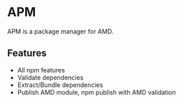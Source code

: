 # APM

APM is a package manager for AMD.

## Features

* All npm features
* Validate dependencies
* Extract/Bundle dependencies
* Publish AMD module, npm publish with AMD validation

